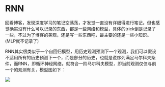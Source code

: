 # RNN



回看博客，发现深度学习的笔记空荡荡，才发觉一直没有详细得进行笔记，但也感觉确实没有什么可以记录的东西，都是一些网络和模型，具体的trick倒是记录了一些，不过为了博客的美观，还是写一些东西吧，最主要的还是一些小知识。
(MLP就不记录了)

RNN其实很类似于一个自回归模型，用历史观测预测下一个观测，我们可以假设不适用所有的历史预测下一个，而是部分的历史，也就是说序列满足马尔科夫条件，而RNN，即循环神经网络，就符合一阶马尔科夫模型，即当前观测仅仅与前一个的观测有关，模型图如下：

![](https://cdn.jsdelivr.net/gh/vllbc/img4blog//image/Pasted%20image%2020221107230121.png)
